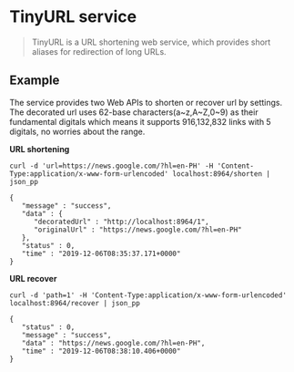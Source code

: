 # TinyURL service

> TinyURL is a URL shortening web service, which provides short aliases for redirection of long URLs.


## Example

The service provides two Web APIs to shorten or recover url by settings. The decorated url uses 62-base characters(a~z,A~Z,0~9) as their fundamental digitals which means it supports 916,132,832 links with 5 digitals, no worries about the range. 

**URL shortening**

```$xslt
curl -d 'url=https://news.google.com/?hl=en-PH' -H 'Content-Type:application/x-www-form-urlencoded' localhost:8964/shorten | json_pp
```
```$xslt
{
   "message" : "success",
   "data" : {
      "decoratedUrl" : "http://localhost:8964/1",
      "originalUrl" : "https://news.google.com/?hl=en-PH"
   },
   "status" : 0,
   "time" : "2019-12-06T08:35:37.171+0000"
}
```

**URL recover**

```$xslt
curl -d 'path=1' -H 'Content-Type:application/x-www-form-urlencoded' localhost:8964/recover | json_pp
```
```$xslt
{
   "status" : 0,
   "message" : "success",
   "data" : "https://news.google.com/?hl=en-PH",
   "time" : "2019-12-06T08:38:10.406+0000"
}
```
